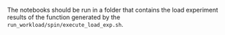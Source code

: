 The notebooks should be run in a folder that contains the load experiment results of the function generated by the `run_workload/spin/execute_load_exp.sh`.